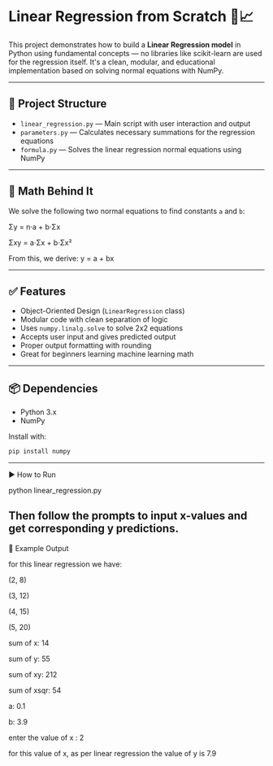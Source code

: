 # Linear Regression from Scratch 🧠📈

This project demonstrates how to build a **Linear Regression model** in Python using fundamental concepts — no libraries like scikit-learn are used for the regression itself. It's a clean, modular, and educational implementation based on solving normal equations with NumPy.

---

## 📂 Project Structure

- `linear_regression.py` — Main script with user interaction and output
- `parameters.py` — Calculates necessary summations for the regression equations
- `formula.py` — Solves the linear regression normal equations using NumPy

---

## 🧮 Math Behind It

We solve the following two normal equations to find constants `a` and `b`:

Σy = n·a + b·Σx

Σxy = a·Σx + b·Σx²

From this, we derive:
y = a + bx


---

## ✅ Features

- Object-Oriented Design (`LinearRegression` class)
- Modular code with clean separation of logic
- Uses `numpy.linalg.solve` to solve 2x2 equations
- Accepts user input and gives predicted output
- Proper output formatting with rounding
- Great for beginners learning machine learning math

---

## 📦 Dependencies

- Python 3.x
- NumPy

Install with:
```bash
pip install numpy
```
--- 

▶️ How to Run

python linear_regression.py

Then follow the prompts to input x-values and get corresponding y predictions.
 ---
 
🚀 Example Output

 for this linear regression we have: 
 
(2, 8)

(3, 12) 

(4, 15)

(5, 20)

sum of x: 14

sum of y: 55

sum of xy: 212

sum of xsqr: 54

a: 0.1

b: 3.9

enter the value of x : 2

for this value of x, as per linear regression the value of y is 7.9

